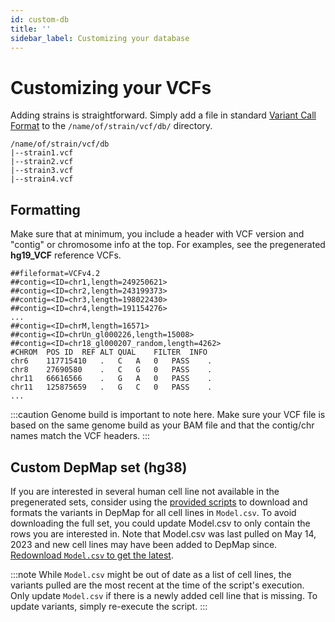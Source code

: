 ```yaml
---
id: custom-db
title: ''
sidebar_label: Customizing your database
---
```


# Customizing your VCFs
Adding strains is straightforward. Simply add a file in standard [Variant Call Format][vcf-specs] to the `/name/of/strain/vcf/db/` directory.

```
/name/of/strain/vcf/db
|--strain1.vcf
|--strain2.vcf
|--strain3.vcf
|--strain4.vcf
```

## Formatting
Make sure that at minimum, you include a header with VCF version and "contig" or chromosome info at the top. For examples, see the pregenerated **hg19_VCF** reference VCFs.
```
##fileformat=VCFv4.2
##contig=<ID=chr1,length=249250621>
##contig=<ID=chr2,length=243199373>
##contig=<ID=chr3,length=198022430>
##contig=<ID=chr4,length=191154276>
...
##contig=<ID=chrM,length=16571>
##contig=<ID=chrUn_gl000226,length=15008>
##contig=<ID=chr18_gl000207_random,length=4262>
#CHROM	POS	ID	REF	ALT	QUAL	FILTER	INFO
chr6	117715410	.	C	A	0	PASS	.
chr8	27690580	.	C	G	0	PASS	.
chr11	66616566	.	G	A	0	PASS	.
chr11	125875659	.	G	C	0	PASS	.
...
```

:::caution
Genome build is important to note here. Make sure your VCF file is based on the same genome build as your BAM file and that the contig/chr names match the VCF headers.
:::


## Custom DepMap set (hg38)
If you are interested in several human cell line not available in the pregenerated sets, consider using the [provided scripts][hg38-depmap] to download and formats the variants in DepMap for all cell lines in `Model.csv`. To avoid downloading the full set, you could update Model.csv to only contain the rows you are interested in. Note that Model.csv was last pulled on May 14, 2023 and new cell lines may have been added to DepMap since. [Redownload `Model.csv` to get the latest][model-csv].

:::note
While `Model.csv` might be out of date as a list of cell lines, the variants pulled are the most recent at the time of the script's execution. Only update `Model.csv` if there is a newly added cell line that is missing. To update variants, simply re-execute the script.
:::


[vcf-specs]:https://genome.ucsc.edu/goldenPath/help/vcf.html
[model-csv]:https://depmap.org/portal/download/all/?releasename=DepMap+Public+23Q2&filename=Model.csv
[hg38-depmap]:/docs/StrainID/db/pregenerated#hg38_depmap
